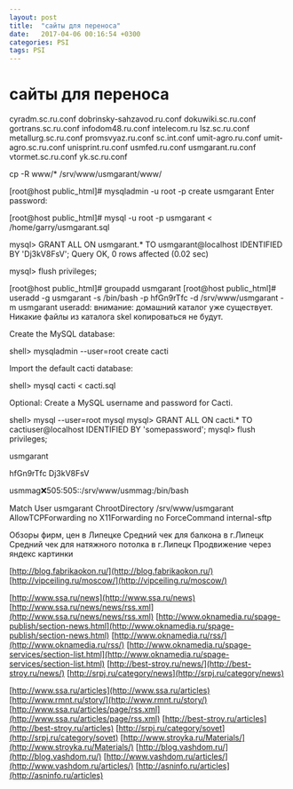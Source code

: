```yaml
---
layout: post
title:  "сайты для переноса"
date:   2017-04-06 00:16:54 +0300
categories: PSI
tags: PSI
---
```


# сайты для переноса
cyradm.sc.ru.conf
dobrinsky-sahzavod.ru.conf
dokuwiki.sc.ru.conf
gortrans.sc.ru.conf
infodom48.ru.conf
intelecom.ru
lsz.sc.ru.conf
metallurg.sc.ru.conf
promsvyaz.ru.conf
sc.int.conf
umit-agro.ru.conf
umit-agro.sc.ru.conf
unisprint.ru.conf
usmfed.ru.conf
usmgarant.ru.conf
vtormet.sc.ru.conf
yk.sc.ru.conf








cp -R www/* /srv/www/usmgarant/www/








[root@host public_html]# mysqladmin -u root -p create usmgarant
Enter password: 

[root@host public_html]# mysql -u root -p usmgarant < /home/garry/usmgarant.sql 



mysql> GRANT ALL ON usmgarant.* TO usmgarant@localhost IDENTIFIED BY 'Dj3kV8FsV';
Query OK, 0 rows affected (0.02 sec)

mysql> flush privileges;



[root@host public_html]# groupadd usmgarant
[root@host public_html]# useradd -g usmgarant -s /bin/bash -p hfGn9rTfc -d /srv/www/usmgarant -m usmgarant
useradd: внимание: домашний каталог уже существует.
Никакие файлы из каталога skel копироваться не будут.





Create the MySQL database:

shell> mysqladmin --user=root create cacti

Import the default cacti database:

shell> mysql cacti < cacti.sql

Optional: Create a MySQL username and password for Cacti.

shell> mysql --user=root mysql
mysql> GRANT ALL ON cacti.* TO cactiuser@localhost IDENTIFIED BY 'somepassword';
mysql> flush privileges;



usmgarant 

hfGn9rTfc
Dj3kV8FsV

usmmag:x:505:505::/srv/www/usmmag:/bin/bash



Match User usmgarant
    ChrootDirectory /srv/www/usmgarant
    AllowTCPForwarding no
    X11Forwarding no
    ForceCommand internal-sftp


















Обзоры фирм, цен в Липецке
Средний чек для балкона в г.Липецк
Средний чек для натяжного потолка в г.Липецк
Продвижение через яндекс картинки




[http://blog.fabrikaokon.ru/](http://blog.fabrikaokon.ru/)
[http://vipceiling.ru/moscow/](http://vipceiling.ru/moscow/)



[http://www.ssa.ru/news](http://www.ssa.ru/news)
[http://www.ssa.ru/news/news/rss.xml](http://www.ssa.ru/news/news/rss.xml)
[http://www.oknamedia.ru/spage-publish/section-news.html](http://www.oknamedia.ru/spage-publish/section-news.html)
[http://www.oknamedia.ru/rss/](http://www.oknamedia.ru/rss/)
[http://www.oknamedia.ru/spage-services/section-list.html](http://www.oknamedia.ru/spage-services/section-list.html)
[http://best-stroy.ru/news/](http://best-stroy.ru/news/)
[http://srpj.ru/category/news](http://srpj.ru/category/news)


[http://www.ssa.ru/articles](http://www.ssa.ru/articles)
[http://www.rmnt.ru/story/](http://www.rmnt.ru/story/)
[http://www.ssa.ru/articles/page/rss.xml](http://www.ssa.ru/articles/page/rss.xml)
[http://best-stroy.ru/articles](http://best-stroy.ru/articles)
[http://srpj.ru/category/sovet](http://srpj.ru/category/sovet)
[http://www.stroyka.ru/Materials/](http://www.stroyka.ru/Materials/)
[http://blog.vashdom.ru/](http://blog.vashdom.ru/)
[http://www.vashdom.ru/articles/](http://www.vashdom.ru/articles/)
[http://asninfo.ru/articles](http://asninfo.ru/articles)